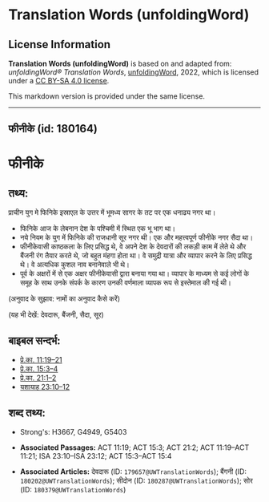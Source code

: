 # Translation Words (unfoldingWord)

## License Information

**Translation Words (unfoldingWord)** is based on and adapted from: _unfoldingWord® Translation Words_, [unfoldingWord](https://unfoldingword.org/utw), 2022, which is licensed under a [CC BY-SA 4.0 license](https://creativecommons.org/licenses/by-sa/4.0/legalcode.en).

This markdown version is provided under the same license.



--------------------------------

## फीनीके (id: 180164)

फीनीके
======

तथ्य:
-----

प्राचीन युग मे फिनिके इस्राएल के उत्तर में भूमध्य सागर के तट पर एक धनाढ्य नगर था।

* फिनिके आज के लेबनान देश के पश्चिमी में स्थित एक भू भाग था।
* नये नियम के युग में फिनिके की राजधानी सूर नगर थी। एक और महत्त्वपूर्ण फीनीके नगर सैदा था।
* फीनीकेवासी काष्ठकला के लिए प्रसिद्ध थे, वे अपने देश के देवदारों की लकड़ी काम में लेते थे और बैंजनी रंग तैयार करते थे, जो बहुत मंहगा होता था। वे समुद्री यात्रा और व्यापार करने के लिए प्रसिद्ध थे। वे अत्यधिक कुशल नाव बनानेवाले भी थे।
* पूर्व के अक्षरों में से एक अक्षर फीनीकेवासी द्वारा बनाया गया था। व्यापार के माध्यम से कई लोगों के समूह के साथ उनके संपर्क के कारण उनकी वर्णमाला व्यापक रूप से इस्तेमाल की गई थी।

(अनुवाद के सुझाव: नामों का अनुवाद कैसे करें)

(यह भी देखें: देवदारू, बैंजनी, सैदा, सूर)

बाइबल सन्दर्भ:
--------------

* [प्रे.का. 11:19–21](https://ref.ly/Acts11:19-Acts11:21)
* [प्रे.का. 15:3–4](https://ref.ly/Acts15:3-Acts15:4)
* [प्रे.का. 21:1–2](https://ref.ly/Acts21:1-Acts21:2)
* [यशायाह 23:10–12](https://ref.ly/Isa23:10-Isa23:12)

शब्द तथ्य:
----------

* Strong's: H3667, G4949, G5403

* **Associated Passages:** ACT 11:19; ACT 15:3; ACT 21:2; ACT 11:19–ACT 11:21; ISA 23:10–ISA 23:12; ACT 15:3–ACT 15:4
* **Associated Articles:** देवदारू (ID: `179657@UWTranslationWords`); बैंगनी (ID: `180202@UWTranslationWords`); सीदोन (ID: `180287@UWTranslationWords`); सोर (ID: `180379@UWTranslationWords`)

